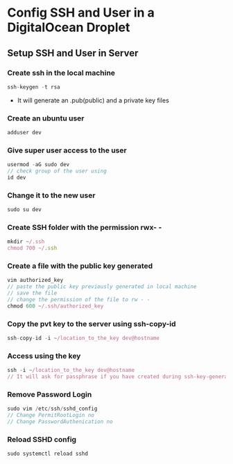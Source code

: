 # Config SSH and User in a DigitalOcean Droplet

## Setup SSH and User in Server

### Create ssh in the local machine

```jsx
ssh-keygen -t rsa
```

- It will generate an .pub(public) and a private key files

### Create an ubuntu user

```jsx
adduser dev
```

### Give super user access to the user

```jsx
usermod -aG sudo dev
// check group of the user using
id dev
```

### Change it to the new user

```jsx
sudo su dev
```

### Create SSH folder with the permission rwx- -

```jsx
mkdir ~/.ssh
chmod 700 ~/.ssh
```

### Create a file with the public key generated

```jsx
vim authorized_key
// paste the public key previously generated in local machine
// save the file
// change the permission of the file to rw - -
chmod 600 ~/.ssh/authorized_key
```

### Copy the pvt key to the server using ssh-copy-id

```jsx
ssh-copy-id -i ~/location_to_the_key dev@hostname
```

### Access using the key

```jsx
ssh -i ~/location_to_the_key dev@hostname
// It will ask for passphrase if you have created during ssh-key-generation
```

### Remove Password Login

```jsx
sudo vim /etc/ssh/sshd_config
// Change PermitRootLogin no
// Change PasswordAuthenication no
```

### Reload SSHD config

```jsx
sudo systemctl reload sshd
```
